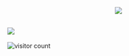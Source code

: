 


<p align="center">
  <img src="https://readme-typing-svg.demolab.com/?lines=ENJOY+MY+GITHUB!;HAVE+A+GOOD+TIME!;&font=Fira%20Code&center=true&width=380&height=50&duration=4000&pause=1000">
</p>





  <br>![](http://github-profile-summary-cards.vercel.app/api/cards/profile-details?username=geodo2)</br>
  <br>![visitor count](https://profile-counter.glitch.me/geodo2/count.svg)</br>

